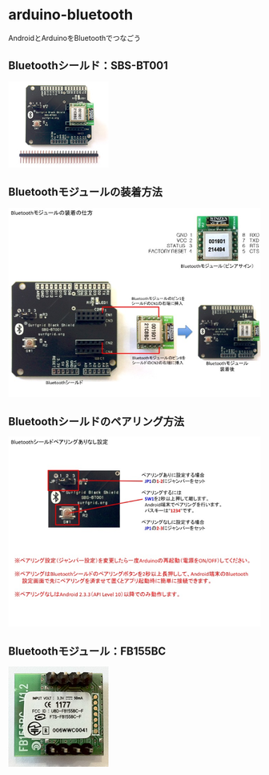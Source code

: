 arduino-bluetooth
=================

AndroidとArduinoをBluetoothでつなごう

Bluetoothシールド：SBS-BT001
---------
![image](Surfgrid023_200.jpg)

Bluetoothモジュールの装着方法
---------
![image](setting.jpg)

Bluetoothシールドのペアリング方法
---------
![image](pairing.jpg)

Bluetoothモジュール：FB155BC
---------
![image](bluetooth_module_05_200.jpg)
